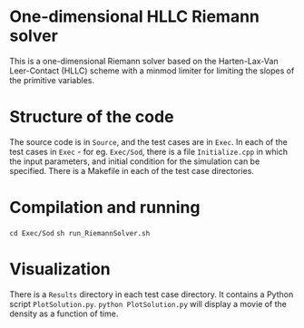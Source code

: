 # One-dimensional HLLC Riemann solver 

This is a one-dimensional Riemann solver based on the Harten-Lax-Van Leer-Contact (HLLC) scheme 
with a minmod limiter for limiting the slopes of the primitive variables. 

# Structure of the code
The source code is in `Source`, and the test cases are in `Exec`. In each of the test cases in 
`Exec` - for eg. `Exec/Sod`, there is a file `Initialize.cpp` in which the input parameters, and 
initial condition for the simulation can be specified. There is a Makefile in each of the test case 
directories.

# Compilation and running 
`cd Exec/Sod`
`sh run_RiemannSolver.sh`

# Visualization
There is a `Results` directory in each test case directory. It contains a Python script 
`PlotSolution.py`. `python PlotSolution.py` will display a movie of the density as a 
function of time.

